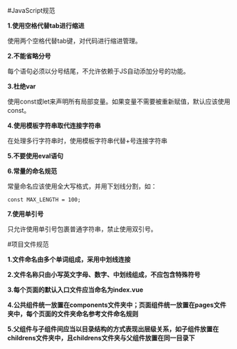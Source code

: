 #JavaScript规范

**1.使用空格代替tab进行缩进**

使用两个空格代替tab键，对代码进行缩进管理。

**2.不能省略分号**

每个语句必须以分号结尾，不允许依赖于JS自动添加分号的功能。

**3.杜绝var**

使用const或let来声明所有局部变量。如果变量不需要被重新赋值，默认应该使用const。

**4.使用模板字符串取代连接字符串**

在处理多行字符串时，使用模板字符串代替+号连接字符串

**5.不要使用eval语句**

**6.常量的命名规范**

常量命名应该使用全大写格式，并用下划线分割，如：	
```
const MAX_LENGTH = 100;
```
**7.使用单引号**

只允许使用单引号包裹普通字符串，禁止使用双引号。

#项目文件规范

**1.文件命名由多个单词组成，采用中划线连接**

**2.文件名称只由小写英文字母、数字、中划线组成，不应包含特殊符号**

**3.每个页面的默认入口文件应当命名为index.vue**

**4.公共组件统一放置在components文件夹中；页面组件统一放置在pages文件夹中，每个页面的文件夹命名参考文件命名规则**

**5.父组件与子组件间应当以目录结构的方式表现出层级关系，如子组件放置在childrens文件夹中，且childrens文件夹与父组件放置在同一目录下**